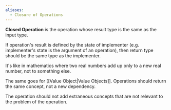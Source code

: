 ```yaml
---
aliases:
  - Closure of Operations
---
```

**Closed Operation** is the operation whose result type is the same as the input type. 

If operation's result is defined by the state of implementer (e.g. implementer's state is the argument of an operation), then return type should be the same type as the implementer.

It's like in mathematics where two real numbers add up only to a new real number, not to something else.

The same goes for [[Value Object|Value Objects]]. Operations should return the same concept, not a new dependency.

The operation should not add extraneous concepts that are not relevant to the problem of the operation.



